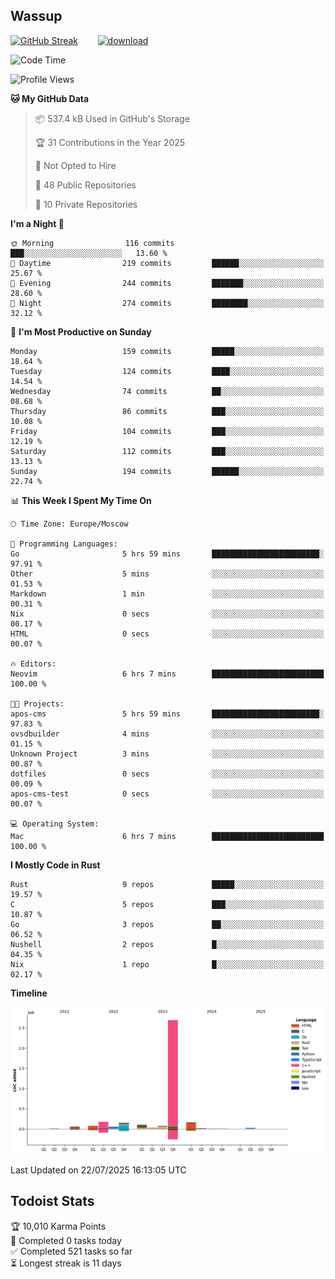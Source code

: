 ## Wassup

<!--
-->

[![GitHub Streak](http://github-readme-streak-stats.herokuapp.com?user=archeoss&theme=shades-of-purple&hide_border=true&date_format=j%20M%5B%20Y%5D)](https://git.io/streak-stats)&nbsp;&nbsp;&nbsp;&nbsp;&nbsp;&nbsp;&nbsp;&nbsp;[![download](https://user-images.githubusercontent.com/68448737/147796309-d8b65b1d-4dde-40d9-b03a-2b42aaa6cd43.jpeg)
](http://bmstu.ru/)

<!--START_SECTION:waka-->
![Code Time](http://img.shields.io/badge/Code%20Time-3%2C991%20hrs%2051%20mins-blue)

![Profile Views](http://img.shields.io/badge/Profile%20Views-0-blue)

**🐱 My GitHub Data** 

> 📦 537.4 kB Used in GitHub's Storage 
 > 
> 🏆 31 Contributions in the Year 2025
 > 
> 🚫 Not Opted to Hire
 > 
> 📜 48 Public Repositories 
 > 
> 🔑 10 Private Repositories 
 > 
**I'm a Night 🦉** 

```text
🌞 Morning                116 commits         ███░░░░░░░░░░░░░░░░░░░░░░   13.60 % 
🌆 Daytime                219 commits         ██████░░░░░░░░░░░░░░░░░░░   25.67 % 
🌃 Evening                244 commits         ███████░░░░░░░░░░░░░░░░░░   28.60 % 
🌙 Night                  274 commits         ████████░░░░░░░░░░░░░░░░░   32.12 % 
```
📅 **I'm Most Productive on Sunday** 

```text
Monday                   159 commits         █████░░░░░░░░░░░░░░░░░░░░   18.64 % 
Tuesday                  124 commits         ████░░░░░░░░░░░░░░░░░░░░░   14.54 % 
Wednesday                74 commits          ██░░░░░░░░░░░░░░░░░░░░░░░   08.68 % 
Thursday                 86 commits          ███░░░░░░░░░░░░░░░░░░░░░░   10.08 % 
Friday                   104 commits         ███░░░░░░░░░░░░░░░░░░░░░░   12.19 % 
Saturday                 112 commits         ███░░░░░░░░░░░░░░░░░░░░░░   13.13 % 
Sunday                   194 commits         ██████░░░░░░░░░░░░░░░░░░░   22.74 % 
```


📊 **This Week I Spent My Time On** 

```text
🕑︎ Time Zone: Europe/Moscow

💬 Programming Languages: 
Go                       5 hrs 59 mins       ████████████████████████░   97.91 % 
Other                    5 mins              ░░░░░░░░░░░░░░░░░░░░░░░░░   01.53 % 
Markdown                 1 min               ░░░░░░░░░░░░░░░░░░░░░░░░░   00.31 % 
Nix                      0 secs              ░░░░░░░░░░░░░░░░░░░░░░░░░   00.17 % 
HTML                     0 secs              ░░░░░░░░░░░░░░░░░░░░░░░░░   00.07 % 

🔥 Editors: 
Neovim                   6 hrs 7 mins        █████████████████████████   100.00 % 

🐱‍💻 Projects: 
apos-cms                 5 hrs 59 mins       ████████████████████████░   97.83 % 
ovsdbuilder              4 mins              ░░░░░░░░░░░░░░░░░░░░░░░░░   01.15 % 
Unknown Project          3 mins              ░░░░░░░░░░░░░░░░░░░░░░░░░   00.87 % 
dotfiles                 0 secs              ░░░░░░░░░░░░░░░░░░░░░░░░░   00.09 % 
apos-cms-test            0 secs              ░░░░░░░░░░░░░░░░░░░░░░░░░   00.07 % 

💻 Operating System: 
Mac                      6 hrs 7 mins        █████████████████████████   100.00 % 
```

**I Mostly Code in Rust** 

```text
Rust                     9 repos             █████░░░░░░░░░░░░░░░░░░░░   19.57 % 
C                        5 repos             ███░░░░░░░░░░░░░░░░░░░░░░   10.87 % 
Go                       3 repos             ██░░░░░░░░░░░░░░░░░░░░░░░   06.52 % 
Nushell                  2 repos             █░░░░░░░░░░░░░░░░░░░░░░░░   04.35 % 
Nix                      1 repo              █░░░░░░░░░░░░░░░░░░░░░░░░   02.17 % 
```



**Timeline**

![Lines of Code chart](https://raw.githubusercontent.com/archeoss/archeoss/master/assets/bar_graph.png)


 Last Updated on 22/07/2025 16:13:05 UTC
<!--END_SECTION:waka-->

## Todoist Stats

<!-- TODO-IST:START -->
🏆  10,010 Karma Points           
🌸  Completed 0 tasks today           
✅  Completed 521 tasks so far           
⏳  Longest streak is 11 days
<!-- TODO-IST:END -->
